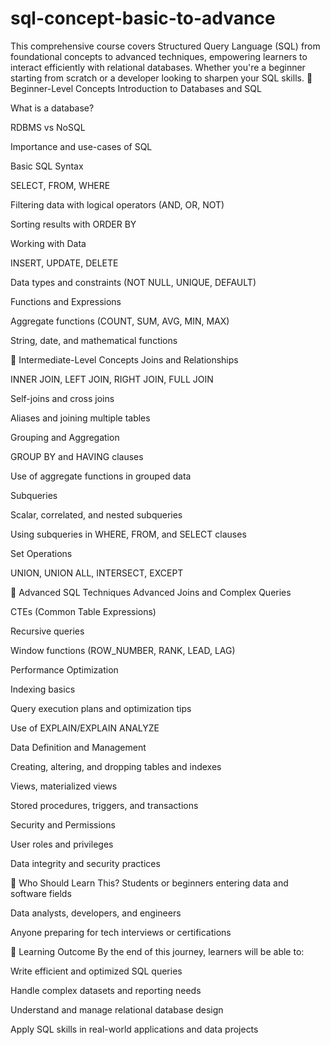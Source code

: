 # sql-concept-basic-to-advance
This comprehensive course covers Structured Query Language (SQL) from foundational concepts to advanced techniques, empowering learners to interact efficiently with relational databases. Whether you're a beginner starting from scratch or a developer looking to sharpen your SQL skills.
🔰 Beginner-Level Concepts
Introduction to Databases and SQL

What is a database?

RDBMS vs NoSQL

Importance and use-cases of SQL

Basic SQL Syntax

SELECT, FROM, WHERE

Filtering data with logical operators (AND, OR, NOT)

Sorting results with ORDER BY

Working with Data

INSERT, UPDATE, DELETE

Data types and constraints (NOT NULL, UNIQUE, DEFAULT)

Functions and Expressions

Aggregate functions (COUNT, SUM, AVG, MIN, MAX)

String, date, and mathematical functions

🧩 Intermediate-Level Concepts
Joins and Relationships

INNER JOIN, LEFT JOIN, RIGHT JOIN, FULL JOIN

Self-joins and cross joins

Aliases and joining multiple tables

Grouping and Aggregation

GROUP BY and HAVING clauses

Use of aggregate functions in grouped data

Subqueries

Scalar, correlated, and nested subqueries

Using subqueries in WHERE, FROM, and SELECT clauses

Set Operations

UNION, UNION ALL, INTERSECT, EXCEPT

🧠 Advanced SQL Techniques
Advanced Joins and Complex Queries

CTEs (Common Table Expressions)

Recursive queries

Window functions (ROW_NUMBER, RANK, LEAD, LAG)

Performance Optimization

Indexing basics

Query execution plans and optimization tips

Use of EXPLAIN/EXPLAIN ANALYZE

Data Definition and Management

Creating, altering, and dropping tables and indexes

Views, materialized views

Stored procedures, triggers, and transactions

Security and Permissions

User roles and privileges

Data integrity and security practices

🎯 Who Should Learn This?
Students or beginners entering data and software fields

Data analysts, developers, and engineers

Anyone preparing for tech interviews or certifications

📌 Learning Outcome
By the end of this journey, learners will be able to:

Write efficient and optimized SQL queries

Handle complex datasets and reporting needs

Understand and manage relational database design

Apply SQL skills in real-world applications and data projects


